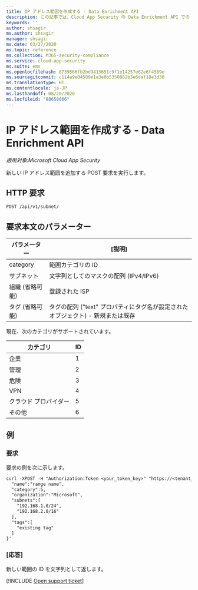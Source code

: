 ```yaml
---
title: IP アドレス範囲を作成する - Data Enrichment API
description: この記事では、Cloud App Security の Data Enrichment API での IP アドレス範囲作成要求について説明します。
keywords: ''
author: shsagir
ms.author: shsagir
manager: shsagir
ms.date: 03/27/2020
ms.topic: reference
ms.collection: M365-security-compliance
ms.service: cloud-app-security
ms.suite: ems
ms.openlocfilehash: 8739566fb2bd9413651c9f1e14257e62e6f4589e
ms.sourcegitcommit: c114a9e04589e1a3e0b5350862b3e6daf18e3d30
ms.translationtype: HT
ms.contentlocale: ja-JP
ms.lasthandoff: 08/20/2020
ms.locfileid: "88658866"
---
```

# <a name="create-ip-address-range---data-enrichment-api"></a>IP アドレス範囲を作成する - Data Enrichment API

*適用対象:Microsoft Cloud App Security*

新しい IP アドレス範囲を追加する POST 要求を実行します。

## <a name="http-request"></a>HTTP 要求

```rest
POST /api/v1/subnet/
```

## <a name="request-body-parameters"></a>要求本文のパラメーター

| パラメーター | [説明] |
| --- | --- |
| category | 範囲カテゴリの ID |
| サブネット | 文字列としてのマスクの配列 (IPv4/IPv6) |
| 組織 (省略可能) | 登録された ISP |
| タグ (省略可能) | タグの配列 ("text" プロパティにタグ名が設定されたオブジェクト) - 新規または既存 |

現在、次のカテゴリがサポートされています。

| カテゴリ | ID |
| --- | -- |
| 企業 | 1 |
| 管理 | 2 |
| 危険 | 3 |
| VPN | 4 |
| クラウド プロバイダー | 5 |
| その他 | 6 |

## <a name="example"></a>例

### <a name="request"></a>要求

要求の例を次に示します。

```rest
curl -XPOST -H "Authorization:Token <your_token_key>" "https://<tenant_id>.<tenant_region>.contoso.com/api/v1/subnet/create_rule/" -d '{
  "name":"range name",
  "category":5,
  "organization":"Microsoft",
  "subnets":[
    "192.168.1.0/24",
    "192.168.2.0/16"
  ],
  "tags":[
    "existing tag"
  ]
}'
```

### <a name="response"></a>[応答]

新しい範囲の ID を文字列として返します。

[!INCLUDE [Open support ticket](includes/support.md)]

